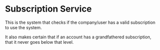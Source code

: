 # Subscription Service
This is the system that checks if the company/user has a valid subscription to use the system.

It also makes certain that if an account has a grandfathered subscription, that it never goes below that level.
